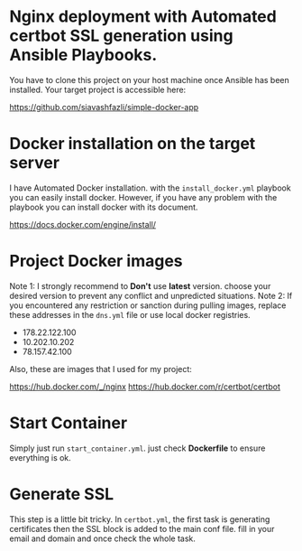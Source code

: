 # Nginx deployment with Automated certbot SSL generation using Ansible Playbooks.
You have to clone this project on your host machine once Ansible has been installed.
Your target project is accessible here:

https://github.com/siavashfazli/simple-docker-app

# Docker installation on the target server
I have Automated Docker installation. with the ```install_docker.yml``` playbook you can easily install docker.
However, if you have any problem with the playbook you can install docker with its document.

https://docs.docker.com/engine/install/


# Project Docker images
Note 1: I strongly recommend to **Don't** use **latest** version. choose your desired version to prevent any conflict and unpredicted situations.
Note 2: If you encountered any restriction or sanction during pulling images, replace these addresses in the ```dns.yml``` file or use local docker registries.

 * 178.22.122.100
 * 10.202.10.202
 * 78.157.42.100

Also, these are images that I used for my project:

https://hub.docker.com/_/nginx
https://hub.docker.com/r/certbot/certbot

# Start Container
Simply just run ```start_container.yml```. just check **Dockerfile** to ensure everything is ok.


# Generate SSL
This step is a little bit tricky. In ```certbot.yml```, the first task is generating certificates then the SSL block is added to the main conf file. fill in your email and domain and once check the whole task. 
